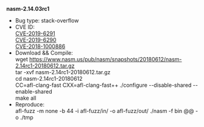 **nasm-2.14.03rc1**
* Bug type: stack-overflow    
* CVE ID:    
[CVE-2019-6291](https://cve.mitre.org/cgi-bin/cvename.cgi?name=CVE-2019-6291)    
[CVE-2019-6290](https://cve.mitre.org/cgi-bin/cvename.cgi?name=CVE-2019-6290)    
[CVE-2018-1000886](https://cve.mitre.org/cgi-bin/cvename.cgi?name=CVE-2018-1000886)     
* Download && Compile:    
wget https://www.nasm.us/pub/nasm/snapshots/20180612/nasm-2.14rc1-20180612.tar.gz    
tar -xvf nasm-2.14rc1-20180612.tar.gz     
cd nasm-2.14rc1-20180612    
CC=afl-clang-fast CXX=afl-clang-fast++ ./configure --disable-shared --enable-shared    
make all
* Reproduce:    
afl-fuzz -m none -b 44 -i afl-fuzz/in/ -o afl-fuzz/out/ ./nasm -f bin @@ -o ./tmp
